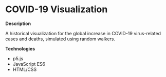 # COVID-19 Visualization
**Description**

A historical visualization for the global increase in COVID-19 virus-related cases and deaths, simulated using random walkers.

**Technologies**

- p5.js
- JavaScript ES6
- HTML/CSS
